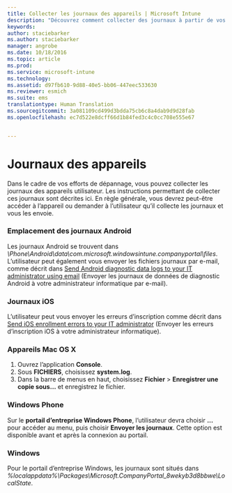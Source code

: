 ```yaml
---
title: Collecter les journaux des appareils | Microsoft Intune
description: "Découvrez comment collecter des journaux à partir de vos appareils gérés."
keywords: 
author: staciebarker
ms.author: staciebarker
manager: angrobe
ms.date: 10/18/2016
ms.topic: article
ms.prod: 
ms.service: microsoft-intune
ms.technology: 
ms.assetid: d97fb610-9d88-40e5-bb06-447eec533630
ms.reviewer: esmich
ms.suite: ems
translationtype: Human Translation
ms.sourcegitcommit: 3a081109cd499d3bdda75cb6c8a4dab9d9d28fab
ms.openlocfilehash: ec7d522e8dcff66d1b84fed3c4c0cc708e555e67


---
```


# <a name="device-logs"></a>Journaux des appareils

Dans le cadre de vos efforts de dépannage, vous pouvez collecter les journaux des appareils utilisateur. Les instructions permettant de collecter ces journaux sont décrites ici. En règle générale, vous devrez peut-être accéder à l’appareil ou demander à l’utilisateur qu’il collecte les journaux et vous les envoie.

### <a name="android-log-location"></a>Emplacement des journaux Android
Les journaux Android se trouvent dans *<Android Device>\Phone\Android\data\com.microsoft.windowsintune.companyportal\files*. L’utilisateur peut également vous envoyer les fichiers journaux par e-mail, comme décrit dans [Send Android diagnostic data logs to your IT administrator using email](/intune/enduser/send-diagnostic-data-logs-to-your-it-administrator-using-email-android) (Envoyer les journaux de données de diagnostic Android à votre administrateur informatique par e-mail).

### <a name="ios-logs"></a>Journaux iOS

L’utilisateur peut vous envoyer les erreurs d’inscription comme décrit dans [Send iOS enrollment errors to your IT administrator](/intune/enduser/send-errors-to-your-it-admin-ios) (Envoyer les erreurs d’inscription iOS à votre administrateur informatique).

### <a name="mac-os-x-devices"></a>Appareils Mac OS X

1. Ouvrez l’application **Console**.
2. Sous **FICHIERS**, choisissez **system.log**.
3. Dans la barre de menus en haut, choisissez **Fichier** > **Enregistrer une copie sous…** et enregistrez le fichier.

### <a name="windows-phone"></a>Windows Phone

Sur le **portail d’entreprise Windows Phone**, l’utilisateur devra choisir **...** pour accéder au menu, puis choisir **Envoyer les journaux**. Cette option est disponible avant et après la connexion au portail.

### <a name="windows"></a>Windows

Pour le portail d’entreprise Windows, les journaux sont situés dans *%localappdata%\Packages\Microsoft.CompanyPortal_8wekyb3d8bbwe\LocalState*.



<!--HONumber=Oct16_HO3-->


